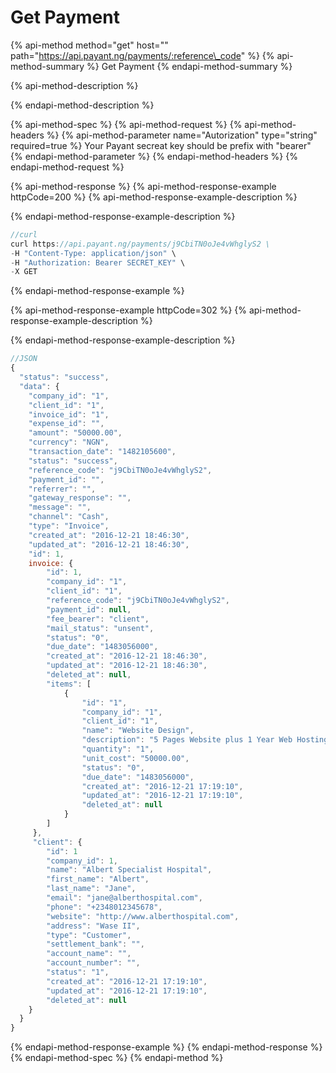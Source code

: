 # Get Payment

{% api-method method="get" host="" path="https://api.payant.ng/payments/:reference\_code" %}
{% api-method-summary %}
Get Payment
{% endapi-method-summary %}

{% api-method-description %}

{% endapi-method-description %}

{% api-method-spec %}
{% api-method-request %}
{% api-method-headers %}
{% api-method-parameter name="Autorization" type="string" required=true %}
Your Payant secreat key should be prefix with "bearer"
{% endapi-method-parameter %}
{% endapi-method-headers %}
{% endapi-method-request %}

{% api-method-response %}
{% api-method-response-example httpCode=200 %}
{% api-method-response-example-description %}

{% endapi-method-response-example-description %}

```javascript
//curl
curl https://api.payant.ng/payments/j9CbiTN0oJe4vWhglyS2 \
-H "Content-Type: application/json" \
-H "Authorization: Bearer SECRET_KEY" \
-X GET 
```
{% endapi-method-response-example %}

{% api-method-response-example httpCode=302 %}
{% api-method-response-example-description %}

{% endapi-method-response-example-description %}

```javascript
//JSON
{
  "status": "success",
  "data": {
    "company_id": "1",
    "client_id": "1",
    "invoice_id": "1",
    "expense_id": "",
    "amount": "50000.00",
    "currency": "NGN",
    "transaction_date": "1482105600",
    "status": "success",
    "reference_code": "j9CbiTN0oJe4vWhglyS2",
    "payment_id": "",
    "referrer": "",
    "gateway_response": "",
    "message": "",
    "channel": "Cash",
    "type": "Invoice",
    "created_at": "2016-12-21 18:46:30",
    "updated_at": "2016-12-21 18:46:30",
    "id": 1,
    invoice: {
        "id": 1,
        "company_id": "1",
        "client_id": "1",
        "reference_code": "j9CbiTN0oJe4vWhglyS2",
        "payment_id": null,
        "fee_bearer": "client",
        "mail_status": "unsent",
        "status": "0",
        "due_date": "1483056000",
        "created_at": "2016-12-21 18:46:30",
        "updated_at": "2016-12-21 18:46:30",
        "deleted_at": null,
        "items": [
            {
                "id": "1",
                "company_id": "1",
                "client_id": "1",
                "name": "Website Design",
                "description": "5 Pages Website plus 1 Year Web Hosting",
                "quantity": "1",
                "unit_cost": "50000.00",
                "status": "0",
                "due_date": "1483056000",
                "created_at": "2016-12-21 17:19:10",
                "updated_at": "2016-12-21 17:19:10",
                "deleted_at": null
            }
        ]
     },
     "client": {
        "id": 1
        "company_id": 1,
        "name": "Albert Specialist Hospital",
        "first_name": "Albert",
        "last_name": "Jane",
        "email": "jane@alberthospital.com",
        "phone": "+2348012345678",
        "website": "http://www.alberthospital.com",
        "address": "Wase II",
        "type": "Customer",
        "settlement_bank": "",
        "account_name": "",
        "account_number": "",
        "status": "1",
        "created_at": "2016-12-21 17:19:10",
        "updated_at": "2016-12-21 17:19:10",
        "deleted_at": null
    }
  }
}
```
{% endapi-method-response-example %}
{% endapi-method-response %}
{% endapi-method-spec %}
{% endapi-method %}

